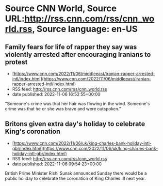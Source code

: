 # Source CNN World, Source URL:http://rss.cnn.com/rss/cnn_world.rss, Source language: en-US

## Family fears for life of rapper they say was violently arrested after encouraging Iranians to protest
 - [https://www.cnn.com/2022/11/06/middleeast/iranian-rapper-arrested-intl/index.html](https://www.cnn.com/2022/11/06/middleeast/iranian-rapper-arrested-intl/index.html)
 - RSS feed: http://rss.cnn.com/rss/cnn_world.rss
 - date published: 2022-11-06 16:53:55+00:00

"Someone's crime was that her hair was flowing in the wind. Someone's crime was that he or she was brave and were outspoken."

## Britons given extra day's holiday to celebrate King's coronation
 - [https://www.cnn.com/2022/11/06/uk/king-charles-bank-holiday-intl-gbr/index.html](https://www.cnn.com/2022/11/06/uk/king-charles-bank-holiday-intl-gbr/index.html)
 - RSS feed: http://rss.cnn.com/rss/cnn_world.rss
 - date published: 2022-11-06 09:54:23+00:00

British Prime Minister Rishi Sunak announced Sunday there would be a public holiday to celebrate the coronation of King Charles III next year.
